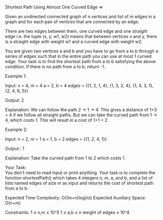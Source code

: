 Shortest Path Using Atmost One Curved Edge =>

Given an undirected connected graph of n vertices and list of m edges in 
a graph and for each pair of vertices that are connected by an edge. 

There are two edges between them, one curved edge and one straight 
edge i.e. the tuple (x, y, w1, w2) means that between vertices x and y, 
there is a straight edge with weight w1 and a curved edge with weight w2.

You are given two vertices a and b and you have to go from a to b through 
a series of edges such that in the entire path you can use at most 1 
curved edge. Your task is to find the shortest path from a to b satisfying 
the above condition. If there is no path from a to b, return -1.

Example 1:

Input:
n = 4, m = 4
a = 2, b = 4
edges = {{1, 2, 1, 4}, {1, 3, 2, 4},
         {1, 4, 3, 1}, {2, 4, 6, 5}}

Output:
2

Explanation:
We can follow the path 2 -> 1 -> 4.
This gives a distance of 1+3 = 4 if we follow
all straight paths. But we can take the curved
path  from 1 -> 4, which costs 1. This
will result in a cost of 1+1 = 2

Example 2:

Input:
n = 2, m = 1
a = 1, b = 2
edges = {{1, 2, 4, 1}}

Output :
1

Explanation:
Take the curved path from 1 to 2 which costs 1.

Your Task:  
You don't need to read input or print anything. Your task is to complete 
the function shortestPath() which takes 4 integers n, m, a, and b, and a 
list of lists named edges of size m as input and returns the cost of 
shortest path from a to b.


Expected Time Complexity: O((m+n)log(n))
Expected Auxiliary Space: O(n+m)


Constraints:
1 ≤ n,m ≤ 10^5
1 ≤ a,b ≤ n
weight of edges ≤ 10^4